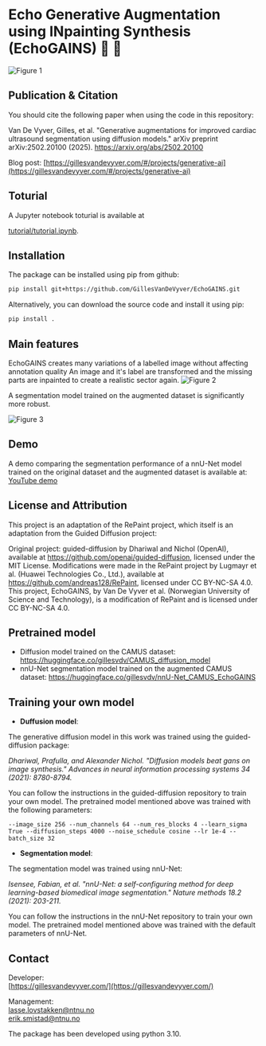# Echo Generative Augmentation using INpainting Synthesis (EchoGAINS) 🛜 💪

![Figure 1](figs/figure1.png)



## Publication & Citation

You should cite the following paper when using the code in this repository:

Van De Vyver, Gilles, et al. "Generative augmentations for improved cardiac ultrasound segmentation using diffusion models." arXiv preprint arXiv:2502.20100 (2025).
https://arxiv.org/abs/2502.20100

Blog post: [https://gillesvandevyver.com/#/projects/generative-ai](https://gillesvandevyver.com/#/projects/generative-ai)



## Toturial
A Jupyter notebook toturial is available at

[tutorial/tutorial.ipynb](tutorial/tutorial.ipynb).


## Installation
The package can be installed using pip from github:
```bash
pip install git+https://github.com/GillesVanDeVyver/EchoGAINS.git
```
Alternatively, you can download the source code and install it using pip:
```bash
pip install .
```

## Main features
EchoGAINS creates many variations of a labelled image without affecting annotation quality
An image and it's label are transformed and the missing parts are inpainted to create a
realistic sector again.
![Figure 2](figs/figure2.png)

A segmentation model trained on the augmented dataset is significantly more robust.

![Figure 3](figs/figure3.png)


## Demo
A demo comparing the segmentation performance of a nnU-Net model trained on the original dataset and the augmented dataset is available at:
[YouTube demo](https://www.youtube.com/watch?v=kiuWaPJnLHU&ab_channel=GillesVanDeVyver)

## License and Attribution
This project is an adaptation of the RePaint project, which itself is an adaptation from the Guided Diffusion project: 

Original project: guided-diffusion by Dhariwal and Nichol (OpenAI), available at https://github.com/openai/guided-diffusion, licensed under the MIT License.
Modifications were made in the RePaint project by Lugmayr et al. (Huawei Technologies Co., Ltd.), available at https://github.com/andreas128/RePaint, licensed under CC BY-NC-SA 4.0.
This project, EchoGAINS, by Van De Vyver et al. (Norwegian University of Science and Technology), is a modification of RePaint and is licensed under CC BY-NC-SA 4.0.

## Pretrained model
- Diffusion model trained on the CAMUS dataset: https://huggingface.co/gillesvdv/CAMUS_diffusion_model
- nnU-Net segmentation model trained on the augmented CAMUS dataset: https://huggingface.co/gillesvdv/nnU-Net_CAMUS_EchoGAINS


## Training your own model
- **Duffusion model**:

The generative diffusion model in this work was trained using the guided-diffusion package:

_Dhariwal, Prafulla, and Alexander Nichol. "Diffusion models beat gans on image synthesis." Advances in neural information processing systems 34 (2021): 8780-8794._

You can follow the instructions in the guided-diffusion repository to train your own model.
The pretrained model mentioned above was trained with the following parameters:
```
--image_size 256 --num_channels 64 --num_res_blocks 4 --learn_sigma True --diffusion_steps 4000 --noise_schedule cosine --lr 1e-4 --batch_size 32
```


- **Segmentation model**:

The segmentation model was trained using nnU-Net:

_Isensee, Fabian, et al. "nnU-Net: a self-configuring method for deep learning-based biomedical image segmentation." Nature methods 18.2 (2021): 203-211._

You can follow the instructions in the nnU-Net repository to train your own model.
The pretrained model mentioned above was trained with the default parameters of nnU-Net.


## Contact

Developer: <br />
[https://gillesvandevyver.com/](https://gillesvandevyver.com/)


Management: <br />
lasse.lovstakken@ntnu.no <br />
erik.smistad@ntnu.no <br />


The package has been developed using python 3.10.
